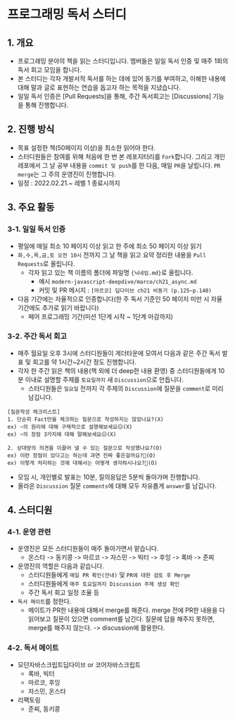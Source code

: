# 프로그래밍 독서 스터디

## 1. 개요
- 프로그래밍 분야의 책을 읽는 스터디입니다. 멤버들은 일일 독서 인증 및 매주 1회의 독서 회고 모임을 합니다.
- 본 스터디는 각자 개발서적 독서를 하는 데에 있어 동기를 부여하고, 이해한 내용에 대해 말과 글로 표현하는 연습을 돕고자 하는 목적을 지녔습니다.
- 일일 독서 인증은 [Pull Requests]을 통해, 주간 독서회고는 [Discussions] 기능을 통해 진행합니다. 

## 2. 진행 방식
- 목표 설정한 책(50페이지 이상)을 최소한 읽어야 한다. 
- 스터디원들은 참여를 위해 처음에 한 번 본 레포지터리를 `Fork`합니다. 그리고 개인 레포에서 그 날 공부 내용을 `commit 및 push`를 한 다음, 매일 `PR`을 날립니다. `PR merge`는 그 주의 운영진이 진행합니다.
- 일정 : 2022.02.21.~ 레벨 1 종료시까지
## 3. 주요 활동
### 3-1. 일일 독서 인증
- 평일에 매일 최소 10 페이지 이상 읽고 한 주에 최소 50 페이지 이상 읽기  
- `화,수,목,금,토 오전 10시` 전까지 그 날 책을 읽고 요약 정리한 내용을 `Pull Requests`로 올립니다.
  - 각자 읽고 있는 책 이름의 폴더에 파일명 `{닉네임.md}`로 올립니다.
    - 예시 `modern-javascript-deepdive/marco/ch21_async.md`
    - 커밋 및 PR 메시지 : `[마르코] 딥다이브 ch21 비동기 (p.125~p.140)`
- 다음 기간에는 자율적으로 인증합니다(한 주 독서 기준인 50 페이지 미만 시 자율 기간에도 추가로 읽기 바랍니다)
  - 페어 프로그래밍 기간(미션 1단계 시작 ~ 1단계 마감까지)
### 3-2. 주간 독서 회고
- 매주 월요일 오후 3시에 스터디원들이 게더타운에 모여서 다음과 같은 주간 독서 발표 및 회고를 약 1시간~2시간 정도 진행합니다.
- 각자 한 주간 읽은 책의 내용(책 외에 더 deep한 내용 환영) 중 스터디원들에게 10분 이내로 설명할 주제를 `토요일까지` 새 `Discussion`으로 만듭니다.
  - 스터디원들은 `일요일` 전까지 각 주제의 `Discussion`에 질문을 `comment`로 미리 남깁니다.  
```
[질문작성 체크리스트]
1. 단순히 Fact만을 체크하는 질문으로 작성하지는 않았나요?(X)
ex) ~의 원리에 대해 구체적으로 설명해보세요😑(X)
ex) ~의 장점 3가지에 대해 말해보세요😑(X)

2. 상대방의 의견을 이끌어 낼 수 있는 질문으로 작성했나요?(O)
ex) 이런 장점이 있다고는 하는데 과연 진짜 좋은걸까요?🤔(O)
ex) 이렇게 처리하는 것에 대해서는 어떻게 생각하시나요?🤔(O)
```
- 모임 시, 개인별로 발표는 10분, 질의응답은 5분씩 돌아가며 진행합니다.
- 올라온 `Discussion` 질문 `comments`에 대해 모두 자유롭게 `answer`를 남깁니다. 
## 4. 스터디원
### 4-1. 운영 관련
- 운영진은 모든 스터디원들이 매주 돌아가면서 맡습니다.
  - 온스타 -> 동키콩 -> 마르코 -> 자스민 -> 빅터 -> 후잉 -> 록바 -> 준찌   
- 운영진의 역할은 다음과 같습니다.
  - 스터디원들에게 `매일 PR 확인(안내)` 및 `PR에 대한 검토 후 Merge`
  - 스터디원들에게 `매주 토요일까지 Discussion 주제 생성 확인`
  - 주간 독서 회고 일정 조율 등
- `독서 메이트`를 정한다.
  - 메이트가 PR한 내용에 대해서 merge를 해준다. merge 전에 PR한 내용을 다 읽어보고 질문이 있으면 comment를 남긴다. 질문에 답을 해주지 못하면, merge를 해주지 않는다. -> discussion에 활용한다.


### 4-2. 독서 메이트
- 모던자바스크립트딥다이브 or 코어자바스크립트
  - 록바, 빅터  
  - 마르코, 후잉
  - 자스민, 온스타
- 리팩토링
  - 준찌, 동키콩
